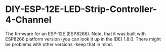 # DIY-ESP-12E-LED-Strip-Controller-4-Channel

The firmware for an ESP-12E (ESP8266).
Note, that it was built with ESP8266 platform version (you can look it up in the IDE) 1.8.0. There might be problems with other versions -keep that in mind.
